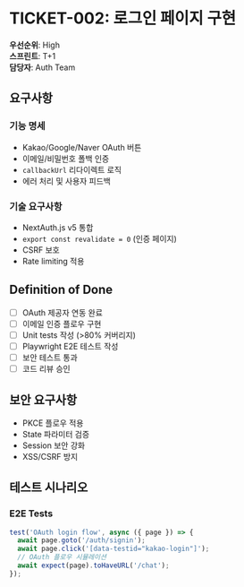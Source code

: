 # TICKET-002: 로그인 페이지 구현

**우선순위**: High  
**스프린트**: T+1  
**담당자**: Auth Team

## 요구사항

### 기능 명세
- Kakao/Google/Naver OAuth 버튼
- 이메일/비밀번호 폴백 인증
- `callbackUrl` 리다이렉트 로직
- 에러 처리 및 사용자 피드백

### 기술 요구사항
- NextAuth.js v5 통합
- `export const revalidate = 0` (인증 페이지)
- CSRF 보호
- Rate limiting 적용

## Definition of Done

- [ ] OAuth 제공자 연동 완료
- [ ] 이메일 인증 플로우 구현
- [ ] Unit tests 작성 (>80% 커버리지)
- [ ] Playwright E2E 테스트 작성
- [ ] 보안 테스트 통과
- [ ] 코드 리뷰 승인

## 보안 요구사항

- PKCE 플로우 적용
- State 파라미터 검증
- Session 보안 강화
- XSS/CSRF 방지

## 테스트 시나리오

### E2E Tests
```typescript
test('OAuth login flow', async ({ page }) => {
  await page.goto('/auth/signin');
  await page.click('[data-testid="kakao-login"]');
  // OAuth 플로우 시뮬레이션
  await expect(page).toHaveURL('/chat');
});
```